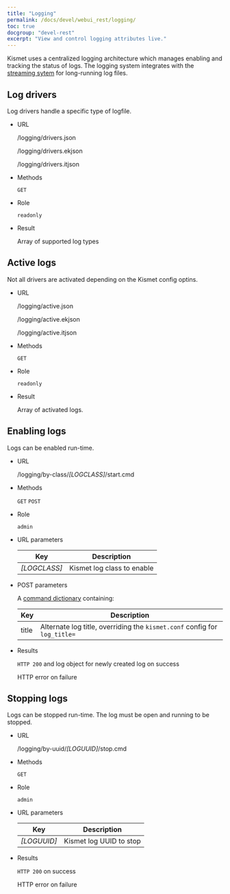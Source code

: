 ```yaml
---
title: "Logging"
permalink: /docs/devel/webui_rest/logging/
toc: true
docgroup: "devel-rest"
excerpt: "View and control logging attributes live."
---
```

Kismet uses a centralized logging architecture which manages enabling and tracking the status of logs.  The logging system integrates with the [streaming sytem](/docs/devel/webui_rest/streams/) for long-running log files.

## Log drivers

Log drivers handle a specific type of logfile.

* URL

    /logging/drivers.json

    /logging/drivers.ekjson

    /logging/drivers.itjson

* Methods

    `GET`

* Role

    `readonly`

* Result

    Array of supported log types

## Active logs

Not all drivers are activated depending on the Kismet config optins.

* URL 

    /logging/active.json

    /logging/active.ekjson

    /logging/active.itjson

* Methods

    `GET`

* Role

    `readonly`

* Result

    Array of activated logs.

## Enabling logs

Logs can be enabled run-time.

* URL

    /logging/by-class/*[LOGCLASS]*/start.cmd

* Methods

    `GET` `POST`

* Role

    `admin`

* URL parameters

    | Key          | Description                |
    | ---          | -----------                |
    | *[LOGCLASS]* | Kismet log class to enable |

* POST parameters

    A [command dictionary](/docs/devel/webui_rest/commands/) containing:

    | Key   | Description                                                               |
    | ---   | -----------                                                               |
    | title | Alternate log title, overriding the `kismet.conf` config for `log_title=` |

* Results

    `HTTP 200` and log object for newly created log on success

    HTTP error on failure

## Stopping logs

Logs can be stopped run-time.  The log must be open and running to be stopped.

* URL

    /logging/by-uuid/*[LOGUUID]*/stop.cmd

* Methods 

    `GET`

* Role

    `admin`

* URL parameters

    | Key         | Description             |
    | ---         | -----------             |
    | *[LOGUUID]* | Kismet log UUID to stop |

* Results

    `HTTP 200` on success

    HTTP error on failure

